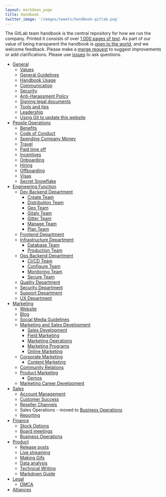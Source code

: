 ```yaml
---
layout: markdown_page
title: Handbook
twitter_image: '/images/tweets/handbook-gitlab.png'
---
```


The GitLab team handbook is the central repository for how we run the company. Printed it consists of over [1,000 pages of text](https://github.com/daijapan/test/tree/master/tools-and-tips/#count-handbook-pages/index.html.md). As part of our value of being transparent the handbook is <a href="https://gitlab.com/gitlab-com/www-gitlab-com/tree/master/sourcehttps://github.com/daijapan/test/tree/master">open to the world</a>, and we welcome feedback<a name="feedback"></a>. Please make a <a href="https://gitlab.com/gitlab-com/www-gitlab-com/merge_requests">merge request</a> to suggest improvements or add clarifications.
Please use <a href="https://gitlab.com/gitlab-com/www-gitlab-com/issues">issues</a> to ask questions.

* [General](https://github.com/daijapan/test/tree/master/index.html.md)
  * [Values](https://github.com/daijapan/test/tree/master/values/index.html.md)
  * [General Guidelines](https://github.com/daijapan/test/tree/master/general-guidelines/index.html.md)
  * [Handbook Usage](https://github.com/daijapan/test/tree/masterhttps://github.com/daijapan/test/tree/master-usage/index.html.md)
  * [Communication](https://github.com/daijapan/test/tree/master/communication/index.html.md)
  * [Security](https://github.com/daijapan/test/tree/master/security/index.html.md)
  * [Anti-Harassment Policy](https://github.com/daijapan/test/tree/master/anti-harassment/index.html.md)
  * [Signing legal documents](https://github.com/daijapan/test/tree/master/signing-legal-documents/index.html.md)
  * [Tools and tips](https://github.com/daijapan/test/tree/master/tools-and-tips/index.html.md)
  * [Leadership](https://github.com/daijapan/test/tree/master/leadership/index.html.md)
  * [Using Git to update this website](https://github.com/daijapan/test/tree/master/git-page-update/index.html.md)
* [People Operations](https://github.com/daijapan/test/tree/master/people-operations/index.html.md)
  * [Benefits](https://github.com/daijapan/test/tree/master/benefits/index.html.md)
  * [Code of Conduct](https://github.com/daijapan/test/tree/master/people-operations/code-of-conduct/index.html.md/index.html.md)
  * [Spending Company Money](https://github.com/daijapan/test/tree/master/spending-company-money/index.html.md)
  * [Travel](https://github.com/daijapan/test/tree/master/travel/index.html.md)
  * [Paid time off](https://github.com/daijapan/test/tree/master/paid-time-off/index.html.md)
  * [Incentives](https://github.com/daijapan/test/tree/master/incentives/index.html.md)
  * [Onboarding](https://github.com/daijapan/test/tree/master/general-onboarding/index.html.md)
  * [Hiring](https://github.com/daijapan/test/tree/master/hiring/index.html.md)
  * [Offboarding](https://github.com/daijapan/test/tree/master/offboarding/index.html.md)
  * [Visas](https://github.com/daijapan/test/tree/master/people-operations/visas/index.html.md/index.html.md)
  * [Secret Snowflake](https://github.com/daijapan/test/tree/master/people-operations/secret-snowflake/index.html.md)
* [Engineering Function](https://github.com/daijapan/test/tree/master/engineering/index.html.md/index.html.md)
  * [Dev Backend Department](https://github.com/daijapan/test/tree/master/engineering/dev-backend/index.html.md/index.html.md)
    * [Create Team](https://github.com/daijapan/test/tree/master/engineering/dev-backend/create/index.html.md/index.html.md)
    * [Distribution Team](https://github.com/daijapan/test/tree/master/engineering/dev-backend/distribution/index.html.md/index.html.md)
    * [Geo Team](https://github.com/daijapan/test/tree/master/engineering/dev-backend/geo/index.html.md/index.html.md)
    * [Gitaly Team](https://github.com/daijapan/test/tree/master/engineering/dev-backend/gitaly/index.html.md/index.html.md)
    * [Gitter Team](https://github.com/daijapan/test/tree/master/engineering/dev-backend/gitter/index.html.md/index.html.md)
    * [Manage Team](https://github.com/daijapan/test/tree/master/engineering/dev-backend/manage/index.html.md/index.html.md)
    * [Plan Team](https://github.com/daijapan/test/tree/master/engineering/dev-backend/plan/index.html.md/index.html.md)
  * [Frontend Department](https://github.com/daijapan/test/tree/master/engineering/frontend/index.html.md/index.html.md)
  * [Infrastructure Department](https://github.com/daijapan/test/tree/master/engineering/infrastructure/index.html.md/index.html.md)
    * [Database Team](https://github.com/daijapan/test/tree/master/engineering/infrastructure/database/index.html.md/index.html.md)
    * [Production Team](https://github.com/daijapan/test/tree/master/engineering/infrastructure/production/index.html.md/index.html.md)
  * [Ops Backend Department](https://github.com/daijapan/test/tree/master/engineering/ops-backend/index.html.md/index.html.md)
    * [CI/CD Team](https://github.com/daijapan/test/tree/master/engineering/ops-backend/ci-cd/index.html.md/index.html.md)
    * [Configure Team](https://github.com/daijapan/test/tree/master/engineering/ops-backend/configure/index.html.md/index.html.md)
    * [Monitoring Team](https://github.com/daijapan/test/tree/master/engineering/ops-backend/monitoring/index.html.md/index.html.md)
    * [Secure Team](https://github.com/daijapan/test/tree/master/engineering/ops-backend/secure/index.html.md/index.html.md)
  * [Quality Department](https://github.com/daijapan/test/tree/master/engineering/quality/index.html.md/index.html.md)
  * [Security Department](https://github.com/daijapan/test/tree/master/engineering/security/index.html.md/index.html.md)
  * [Support Department](https://github.com/daijapan/test/tree/master/support/index.html.md/index.html.md)
  * [UX Department](https://github.com/daijapan/test/tree/master/engineering/ux/index.html.md/index.html.md)
* [Marketing](https://github.com/daijapan/test/tree/master/marketing/index.html.md)
  * [Website](https://github.com/daijapan/test/tree/master/marketing/website/index.html.md/index.html.md)
  * [Blog](https://github.com/daijapan/test/tree/master/marketing/blog/index.html.md)
  * [Social Media Guidelines](https://github.com/daijapan/test/tree/master/marketing/social-media-guidelines/index.html.md)
  * [Marketing and Sales Development](https://github.com/daijapan/test/tree/master/marketing/marketing-sales-development/index.html.md/index.html.md)
    * [Sales Development](https://github.com/daijapan/test/tree/master/marketing/marketing-sales-development/sdr/index.html.md/index.html.md)
    * [Field Marketing](https://github.com/daijapan/test/tree/master/marketing/marketing-sales-development/field-marketing/index.html.md/index.html.md)
    * [Marketing Operations](https://github.com/daijapan/test/tree/master/marketing/marketing-sales-development/marketing-operations/index.html.md/index.html.md)
    * [Marketing Programs](https://github.com/daijapan/test/tree/master/marketing/marketing-sales-development/marketing-programs/index.html.md/index.html.md)
    * [Online Marketing](https://github.com/daijapan/test/tree/master/marketing/marketing-sales-development/online-marketing/index.html.md/index.html.md)
  * [Corporate Marketing](https://github.com/daijapan/test/tree/master/marketing/corporate-marketing/index.html.md/index.html.md)
      * [Content Marketing](https://github.com/daijapan/test/tree/master/marketing/corporate-marketing/content/index.html.md/index.html.md)
  * [Community Relations](https://github.com/daijapan/test/tree/master/marketing/community-relations/index.html.md)
  * [Product Marketing](https://github.com/daijapan/test/tree/master/marketing/product-marketing/index.html.md/index.html.md)
    * [Demos](https://github.com/daijapan/test/tree/master/marketing/product-marketing/demo/index.html.md/index.html.md)
  * [Marketing Career Development](https://github.com/daijapan/test/tree/master/marketing/career-development/index.html.md/index.html.md)
* [Sales](https://github.com/daijapan/test/tree/master/sales/index.html.md)
  * [Account Management](https://github.com/daijapan/test/tree/master/account-management/index.html.md)
  * [Customer Success](https://github.com/daijapan/test/tree/master/customer-success/index.html.md/index.html.md)
  * [Reseller Channels](https://github.com/daijapan/test/tree/master/resellers/index.html.md/index.html.md)
  * Sales Operations - moved to [Business Operations](https://github.com/daijapan/test/tree/master/business-ops/index.html.md)
  * [Reporting](https://github.com/daijapan/test/tree/master/business-ops/reporting/index.html.md)
* [Finance](https://github.com/daijapan/test/tree/master/finance/index.html.md)
  * [Stock Options](https://github.com/daijapan/test/tree/master/stock-options/index.html.md)
  * [Board meetings](https://github.com/daijapan/test/tree/master/board-meetings/index.html.md)
  * [Business Operations](https://github.com/daijapan/test/tree/master/business-ops/index.html.md)
* [Product](https://github.com/daijapan/test/tree/master/product/index.html.md)
  * [Release posts](https://github.com/daijapan/test/tree/master/marketing/blog/release-posts/index.html.md/index.html.md)
  * [Live streaming](https://github.com/daijapan/test/tree/master/product/live-streaming/index.html.md)
  * [Making Gifs](https://github.com/daijapan/test/tree/master/product/making-gifs/index.html.md)
  * [Data analysis](https://github.com/daijapan/test/tree/master/product/data-analysis/index.html.md)
  * [Technical Writing](https://github.com/daijapan/test/tree/master/product/technical-writing/index.html.md/index.html.md)
  * [Markdown Guide](https://github.com/daijapan/test/tree/master/product/technical-writing/markdown-guide/index.html.md/index.html.md)
* [Legal](https://github.com/daijapan/test/tree/master/legal/index.html.md)
  * [DMCA](https://github.com/daijapan/test/tree/master/dmca/index.html.md/index.html.md)
* [Alliances](https://github.com/daijapan/test/tree/master/alliances/index.html.md)

<style>
.md-page h2 i.icon-color {
  color: rgb(107,79,187/index.html.md)
}
.md-page h2:nth-of-type(even/index.html.md) i.icon-color{
  color:rgb(252,109,38/index.html.md);
}
.font-awesome {
  font-size: .70em;
  vertical-align: middle;
  padding-bottom: 5px;
}
ul.toc-list-icons {
  list-style-type: none;
  padding-left: 25px;
}
ul.toc-list-icons li ul {
  padding-left: 25px;
}
ul.toc-list-icons {
  list-style-type: none;
  padding-left: 25px;
}
ul.toc-list-icons li ul {
  padding-left: 35px;
}
ul.toc-list-icons li i,
ul.toc-list-icons li ul li i {
  padding-right: 15px;
  color: rgb(107,79,187/index.html.md);
}
ul.toc-list-icons li:nth-of-type(even/index.html.md) i {
  color:rgb(252,109,38/index.html.md);
}
</style>
